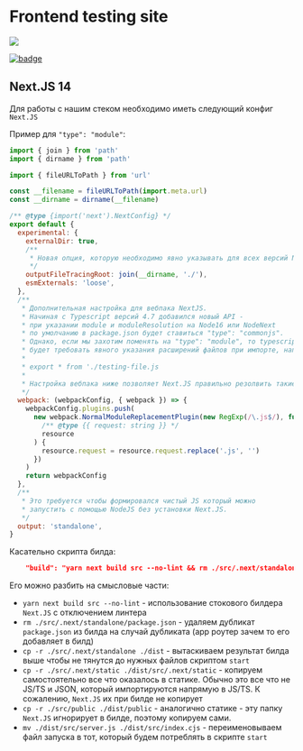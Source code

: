 # Frontend testing site

[//]: # 'VERSIONS'

[<img src="https://img.shields.io/static/v1?style=for-the-badge&label=%40atls%2Fcode-service&message=0.0.21&labelColor=ECEEF5&color=D7DCEB">](https://npmjs.com/package/@atls/code-service)

[//]: # 'VERSIONS'
[//]: # 'VERSIONS'

[<img src="https://img.shields.io/static/v1?style=for-the-badge&label=%40atls%2Fcode-service&message=0.0.24&labelColor=ECEEF5&color=D7DCEB" alt='badge'>](https://npmjs.com/package/@atls/code-service)

## Next.JS 14

Для работы с нашим стеком необходимо иметь следующий конфиг `Next.JS`

Пример для `"type": "module"`:

```js
import { join } from 'path'
import { dirname } from 'path'

import { fileURLToPath } from 'url'

const __filename = fileURLToPath(import.meta.url)
const __dirname = dirname(__filename)

/** @type {import('next').NextConfig} */
export default {
  experimental: {
    externalDir: true,
    /**
     * Новая опция, которую необходимо явно указывать для всех версий Next.JS старше 12.3.4
     */
    outputFileTracingRoot: join(__dirname, './'),
    esmExternals: 'loose',
  },
  /**
   * Дополнительная настройка для вебпака NextJS.
   * Начиная с Typescript версий 4.7 добавился новый API -
   * при указании module и moduleResolution на Node16 или NodeNext
   * по умолчанию в package.json будет ставиться "type": "commonjs".
   * Однако, если мы захотим поменять на "type": "module", то typescript
   * будет требовать явного указания расширений файлов при импорте, напр.
   *
   * export * from './testing-file.js
   *
   * Настройка вебпака ниже позволяет Next.JS правильно резолвить такие экспорты/импорты.
   */
  webpack: (webpackConfig, { webpack }) => {
    webpackConfig.plugins.push(
      new webpack.NormalModuleReplacementPlugin(new RegExp(/\.js$/), function (
        /** @type {{ request: string }} */
        resource
      ) {
        resource.request = resource.request.replace('.js', '')
      })
    )
    return webpackConfig
  },
  /**
   * Это требуется чтобы формировался чистый JS который можно
   * запустить с помощью NodeJS без установки Next.JS.
   */
  output: 'standalone',
}
```

Касательно скрипта билда:

```json
    "build": "yarn next build src --no-lint && rm ./src/.next/standalone/package.json ; cp -r ./src/.next/standalone ./dist && cp -r ./src/.next/static ./dist/src/.next/static && mv ./dist/src/server.js ./dist/src/index.cjs",
```

Его можно разбить на смысловые части:

- `yarn next build src --no-lint` - использование стокового билдера `Next.JS` с отключением линтера
- `rm ./src/.next/standalone/package.json` - удаляем дубликат `package.json` из билда на случай дубликата (арр роутер зачем то его добавляет в билд)
- `cp -r ./src/.next/standalone ./dist` - вытаскиваем результат билда выше чтобы не тянутся до нужных файлов скриптом `start`
- `cp -r ./src/.next/static ./dist/src/.next/static` - копируем самостоятельно все что оказалось в статике. Обычно это все что не JS/TS и JSON, который импортируются напрямую в JS/TS. К сожалению, `Next.JS` их при билде не копирует
- `cp -r ./src/public ./dist/public` - аналогично статике - эту папку `Next.JS` игнорирует в билде, поэтому копируем сами.
- `mv ./dist/src/server.js ./dist/src/index.cjs` - переименовываем файл запуска в тот, который будем потреблять в скрипте `start`
